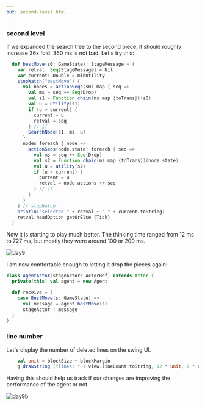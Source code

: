 ```yaml
---
out: second-level.html
---
```


### second level

If we expanded the search tree to the second piece, it should roughly increase 36x fold. 360 ms is not bad. Let's try this:

```scala
  def bestMove(s0: GameState): StageMessage = {
    var retval: Seq[StageMessage] = Nil 
    var current: Double = minUtility
    stopWatch("bestMove") {
      val nodes = actionSeqs(s0) map { seq =>
        val ms = seq ++ Seq(Drop)
        val s1 = Function.chain(ms map {toTrans})(s0)
        val u = utility(s1)
        if (u > current) {
          current = u
          retval = seq
        } // if
        SearchNode(s1, ms, u)
      }
      nodes foreach { node =>
        actionSeqs(node.state) foreach { seq =>
          val ms = seq ++ Seq(Drop)
          val s2 = Function.chain(ms map {toTrans})(node.state)
          val u = utility(s2)
          if (u > current) {
            current = u
            retval = node.actions ++ seq
          } // if
        }
      }
    } // stopWatch
    println("selected " + retval + " " + current.toString)
    retval.headOption getOrElse {Tick}
  }
```

Now it is starting to play much better. The thinking time ranged from 12 ms to 727 ms, but mostly they were around 100 or 200 ms.

![day9](http://eed3si9n.com/images/tetrix-in-scala-day9.png)

I am now comfortable enough to letting it drop the pieces again:

```scala
class AgentActor(stageActor: ActorRef) extends Actor {
  private[this] val agent = new Agent

  def receive = {
    case BestMove(s: GameState) =>
      val message = agent.bestMove(s)
      stageActor ! message
  }
}
```

### line number

Let's display the number of deleted lines on the swing UI.

```scala
    val unit = blockSize + blockMargin
    g drawString ("lines: " + view.lineCount.toString, 12 * unit, 7 * unit)
```

Having this should help us track if our changes are improving the performance of the agent or not.

![day9b](http://eed3si9n.com/images/tetrix-in-scala-day9b.png)
